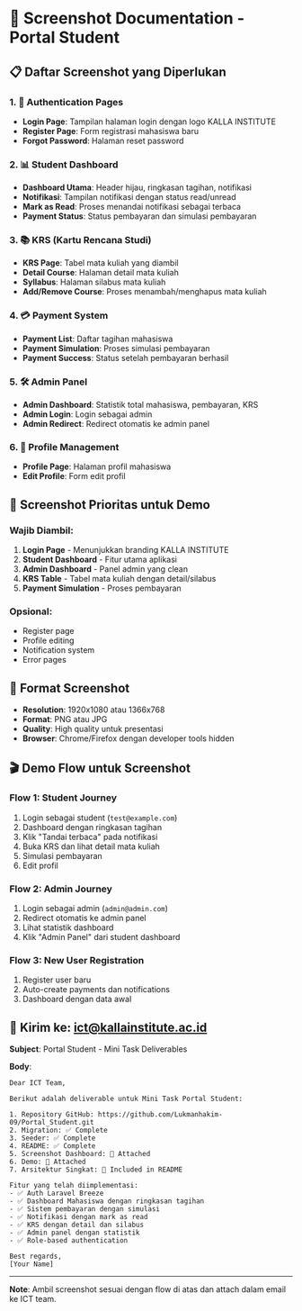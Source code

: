 # 📸 Screenshot Documentation - Portal Student

## 📋 Daftar Screenshot yang Diperlukan

### 1. 🔐 Authentication Pages
- **Login Page**: Tampilan halaman login dengan logo KALLA INSTITUTE
- **Register Page**: Form registrasi mahasiswa baru
- **Forgot Password**: Halaman reset password

### 2. 📊 Student Dashboard
- **Dashboard Utama**: Header hijau, ringkasan tagihan, notifikasi
- **Notifikasi**: Tampilan notifikasi dengan status read/unread
- **Mark as Read**: Proses menandai notifikasi sebagai terbaca
- **Payment Status**: Status pembayaran dan simulasi pembayaran

### 3. 📚 KRS (Kartu Rencana Studi)
- **KRS Page**: Tabel mata kuliah yang diambil
- **Detail Course**: Halaman detail mata kuliah
- **Syllabus**: Halaman silabus mata kuliah
- **Add/Remove Course**: Proses menambah/menghapus mata kuliah

### 4. 💳 Payment System
- **Payment List**: Daftar tagihan mahasiswa
- **Payment Simulation**: Proses simulasi pembayaran
- **Payment Success**: Status setelah pembayaran berhasil

### 5. 🛠️ Admin Panel
- **Admin Dashboard**: Statistik total mahasiswa, pembayaran, KRS
- **Admin Login**: Login sebagai admin
- **Admin Redirect**: Redirect otomatis ke admin panel

### 6. 👤 Profile Management
- **Profile Page**: Halaman profil mahasiswa
- **Edit Profile**: Form edit profil

## 🎯 Screenshot Prioritas untuk Demo

### **Wajib Diambil:**
1. **Login Page** - Menunjukkan branding KALLA INSTITUTE
2. **Student Dashboard** - Fitur utama aplikasi
3. **Admin Dashboard** - Panel admin yang clean
4. **KRS Table** - Tabel mata kuliah dengan detail/silabus
5. **Payment Simulation** - Proses pembayaran

### **Opsional:**
- Register page
- Profile editing
- Notification system
- Error pages

## 📱 Format Screenshot
- **Resolution**: 1920x1080 atau 1366x768
- **Format**: PNG atau JPG
- **Quality**: High quality untuk presentasi
- **Browser**: Chrome/Firefox dengan developer tools hidden

## 🎬 Demo Flow untuk Screenshot

### **Flow 1: Student Journey**
1. Login sebagai student (`test@example.com`)
2. Dashboard dengan ringkasan tagihan
3. Klik "Tandai terbaca" pada notifikasi
4. Buka KRS dan lihat detail mata kuliah
5. Simulasi pembayaran
6. Edit profil

### **Flow 2: Admin Journey**
1. Login sebagai admin (`admin@admin.com`)
2. Redirect otomatis ke admin panel
3. Lihat statistik dashboard
4. Klik "Admin Panel" dari student dashboard

### **Flow 3: New User Registration**
1. Register user baru
2. Auto-create payments dan notifications
3. Dashboard dengan data awal

## 📧 Kirim ke: ict@kallainstitute.ac.id

**Subject**: Portal Student - Mini Task Deliverables

**Body**:
```
Dear ICT Team,

Berikut adalah deliverable untuk Mini Task Portal Student:

1. Repository GitHub: https://github.com/Lukmanhakim-09/Portal_Student.git
2. Migration: ✅ Complete
3. Seeder: ✅ Complete  
4. README: ✅ Complete
5. Screenshot Dashboard: 📎 Attached
6. Demo: 📎 Attached
7. Arsitektur Singkat: 📎 Included in README

Fitur yang telah diimplementasi:
- ✅ Auth Laravel Breeze
- ✅ Dashboard Mahasiswa dengan ringkasan tagihan
- ✅ Sistem pembayaran dengan simulasi
- ✅ Notifikasi dengan mark as read
- ✅ KRS dengan detail dan silabus
- ✅ Admin panel dengan statistik
- ✅ Role-based authentication

Best regards,
[Your Name]
```

---

**Note**: Ambil screenshot sesuai dengan flow di atas dan attach dalam email ke ICT team.
